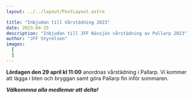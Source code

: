 ```yaml
---
layout: ../../layout/PostLayout.astro

title: "Inbjudan till Vårstädning 2023"
date: 2023-04-25
description: "Inbjudan till JFF Nässjös vårstädning av Pallarp 2023"
author: "JFF Styrelsen"
images:
  [
  ]
---
```


__Lördagen den 29 april kl 11:00__ anordnas vårstädning i Pallarp. Vi kommer att lägga i bten och bryggan samt göra Pallarp fin inför sommaren.

___Välkommna alla medlemar att delta!___
